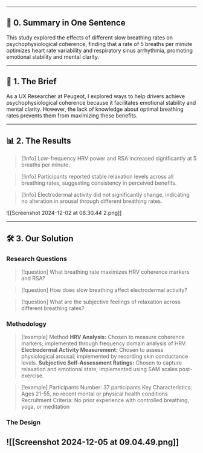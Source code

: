 
---

## 📖 **0. Summary in One Sentence**

This study explored the effects of different slow breathing rates on psychophysiological coherence, finding that a rate of 5 breaths per minute optimizes heart rate variability and respiratory sinus arrhythmia, promoting emotional stability and mental clarity.

---

## 💬 **1. The Brief**

As a UX Researcher at Peugeot, I explored ways to help drivers achieve psychophysiological coherence because it facilitates emotional stability and mental clarity. However, the lack of knowledge about optimal breathing rates prevents them from maximizing these benefits.

---

## 📊 **2. The Results**

> [!info]  Low-frequency HRV power and RSA increased significantly at 5 breaths per minute.

> [!info] Participants reported stable relaxation levels across all breathing rates, suggesting consistency in perceived benefits.

> [!info]  Electrodermal activity did not significantly change, indicating no alteration in arousal through different breathing rates.

![[Screenshot 2024-12-02 at 08.30.44 2.png]]

---

## 🛠️ **3. Our Solution**

### Research Questions

> [!question] What breathing rate maximizes HRV coherence markers and RSA?

> [!question] How does slow breathing affect electrodermal activity?

> [!question] What are the subjective feelings of relaxation across different breathing rates?

### Methodology

> [!example] Method
> **HRV Analysis:** Chosen to measure coherence markers; implemented through frequency domain analysis of HRV.
>   **Electrodermal Activity Measurement:** Chosen to assess physiological arousal; implemented by recording skin conductance levels.
>   **Subjective Self-Assessment Ratings:** Chosen to capture relaxation and emotional state; implemented using SAM scales post-exercise.

> [!example] Participants
Number: 37 participants
Key Characteristics: Ages 21-55, no recent mental or physical health conditions
Recruitment Criteria: No prior experience with controlled breathing, yoga, or meditation


### The Design

![[Screenshot 2024-12-05 at 09.04.49.png]]
---
